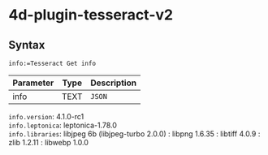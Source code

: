 # 4d-plugin-tesseract-v2



## Syntax

```
info:=Tesseract Get info 
```

Parameter|Type|Description
------------|------------|----
info|TEXT|``JSON``

``info.version``: 4.1.0-rc1  
``info.leptonica``: leptonica-1.78.0  
``info.libraries``: libjpeg 6b (libjpeg-turbo 2.0.0) : libpng 1.6.35 : libtiff 4.0.9 : zlib 1.2.11 : libwebp 1.0.0    
